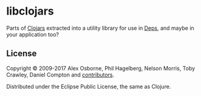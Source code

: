 # libclojars

Parts of [Clojars](https://github.com/clojars/clojars-web) extracted into a utility library for use in [Deps](https://www.deps.co), and maybe in your application too?

License
-------

Copyright © 2009-2017 Alex Osborne, Phil Hagelberg, Nelson Morris,
Toby Crawley, Daniel Compton and
[contributors](https://github.com/clojars/clojars-web/graphs/contributors).

Distributed under the Eclipse Public License, the same as Clojure.
